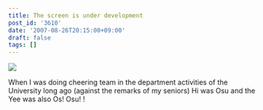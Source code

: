 ```yaml
---
title: The screen is under development
post_id: '3610'
date: '2007-08-26T20:15:00+09:00'
draft: false
tags: []
---
```


![](https://danmaq.com/image/mixi/2007/542131374_52_s.png)

When I was doing cheering team in the department activities of the University long ago (against the remarks of my seniors) Hi was Osu and the Yee was also Os! Osu! !